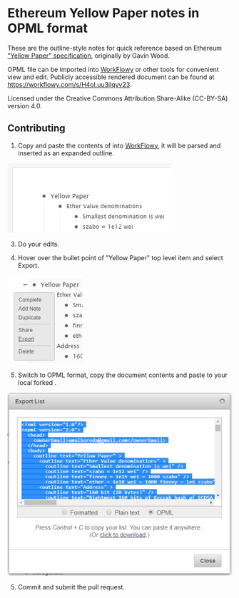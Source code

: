 # Ethereum Yellow Paper notes in OPML format
These are the outline-style notes for quick reference based on Ethereum ["Yellow Paper" specification](https://github.com/ethereum/yellowpaper), originally by Gavin Wood.

OPML file can be imported into [WorkFlowy](https://workflowy.com/) or other tools for convenient view and edit. Publicly accessible rendered document can be found at https://workflowy.com/s/H4ol.uu3jlqyv23.

Licensed under the Creative Commons Attribution Share-Alike (CC-BY-SA) version 4.0.

## Contributing

1. Copy and paste the contents of [](yellowpaper.opml) into [WorkFlowy](https://workflowy.com/), it will be parsed and inserted as an expanded outline.

![](screenshots/import.jpg)

3. Do your edits.

4. Hover over the bullet point of "Yellow Paper" top level item and select Export.

![](screenshots/context_menu.jpg)

5. Switch to OPML format, copy the document contents and paste to your local forked [](yellowpaper.opml).

![](screenshots/export.jpg)

5. Commit and submit the pull request.


